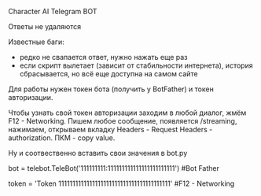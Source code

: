 Character AI Telegram BOT

Ответы не удаляются

Известные баги: 
- редко не свапается ответ, нужно нажать еще раз
- если скрипт вылетает (зависит от стабильности интернета), история сбрасывается, но всё еще доступна на самом сайте

Для работы нужен токен бота (получить у BotFather) и токен авторизации.

Чтобы узнать свой токен авторизации заходим в любой диалог, жмём F12 - Networking. Пишем любое сообщение, появляется /streaming, нажимаем, открываем вкладку Headers - Request Headers - authorization. ПКМ - copy value.

Ну и соотвественно вставить свои значения в bot.py

bot = telebot.TeleBot('111111111:111111111111111111111111') #Bot Father

token = 'Token 1111111111111111111111111111111111111111' #F12 - Networking 
